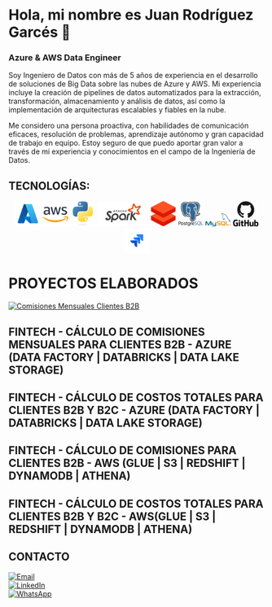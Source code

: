 # Hola, mi nombre es Juan Rodríguez Garcés :wave:
### Azure & AWS Data Engineer

Soy Ingeniero de Datos con más de 5 años de experiencia en el desarrollo de soluciones de Big Data sobre las nubes de Azure y AWS. Mi experiencia incluye la creación de pipelines de datos automatizados para la extracción, transformación, almacenamiento y análisis de datos, así como la implementación de arquitecturas escalables y fiables en la nube.

Me considero una persona proactiva, con habilidades de comunicación eficaces, resolución de problemas, aprendizaje autónomo y gran capacidad de trabajo en equipo. Estoy seguro de que puedo aportar gran valor a través de mi experiencia y conocimientos en el campo de la Ingeniería de Datos.

## TECNOLOGÍAS:
<div align="center">
	<img width="50" src="Azure.png" alt="Azure" title="Azure"/>
	<img width="50" src="AWS.png" alt="AWS" title="AWS"/>
	<img width="50" src="Python.png" alt="Python" title="Python"/>
	<img width="100" src="Spark.png" alt="Apache Spark" title="Apache Spark"/>
	<img width="50" src="Databricks.png" alt="Databricks" title="Databricks"/>
	<img width="50" src="PostgreSQL.png" alt="PostgreSQL" title="PostgreSQL"/>
	<img width="50" src="MySQL.png" alt="MySQL" title="MySQL"/>
	<img width="50" src="GitHub.png" alt="GitHub" title="GitHub"/>
	<img width="50" src="Jira.png" alt="Jira" title="Jira"/>
</div>

# PROYECTOS ELABORADOS
[![Comisiones Mensuales Clientes B2B](https://ytcards.demolab.com/?id=k2L3XGXNz5Y&title=Comisiones+Mensuales+Clientes+B2B&lang=en&timestamp=1715298952&background_color=%230d1117&title_color=%23ffffff&stats_color=%23dedede&max_title_lines=30width=300&border_radius=5 "Comisiones Mensuales Clientes B2B")](https://www.youtube.com/watch?v=k2L3XGXNz5Y)

## FINTECH - CÁLCULO DE COMISIONES MENSUALES PARA CLIENTES B2B - AZURE (DATA FACTORY | DATABRICKS | DATA LAKE STORAGE)

## FINTECH - CÁLCULO DE COSTOS TOTALES PARA CLIENTES B2B Y B2C - AZURE (DATA FACTORY | DATABRICKS | DATA LAKE STORAGE)

## FINTECH - CÁLCULO DE COMISIONES PARA CLIENTES B2B - AWS (GLUE | S3 | REDSHIFT | DYNAMODB | ATHENA)

## FINTECH - CÁLCULO DE COSTOS TOTALES PARA CLIENTES B2B Y B2C - AWS(GLUE | S3 | REDSHIFT | DYNAMODB | ATHENA)


## CONTACTO

[![Email](https://img.shields.io/badge/Email-juanrodriguezgarces@outlook.com-0077B5?style=for-the-badge&logo=gmail&logoColor=white&labelColor=101010)](mailto:juanrodriguezgarces@outlook.com)
</br>
[![LinkedIn](https://img.shields.io/badge/LinkedIn-Juan_Rodríguez_Garcés-0077B5?style=for-the-badge&logo=linkedin&logoColor=white&labelColor=101010)](https://www.linkedin.com/in/juandrodriguezgarces)
</br>
[![WhatsApp](https://img.shields.io/badge/WhatsApp_&_No._Celular-(+57)_322_602_1296_&_(+57)_310_449_4107-0077B5?style=for-the-badge&logo=whatsapp&logoColor=white&labelColor=101010)](https://web.whatsapp.com)

